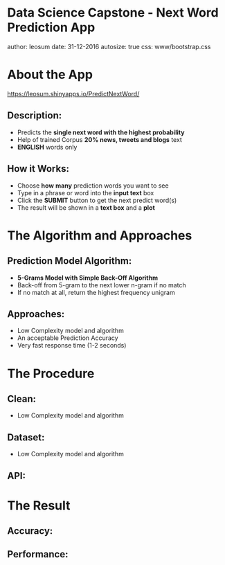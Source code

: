 <style>
.main {
    color: black;
    background: #E8E8E8;
    position: fixed;
    width:100%;
}
</style>

Data Science Capstone - Next Word Prediction App
========================================================
author: leosum
date: 31-12-2016
autosize: true
css: www/bootstrap.css


About the App
========================================================

<https://leosum.shinyapps.io/PredictNextWord/>

## Description:  
* Predicts the __single next word with the highest probability__  
* Help of trained Corpus __20% news, tweets and blogs__ text  
* __ENGLISH__ words only  

## How it Works:  
* Choose __how__  __many__ prediction words you want to see  
* Type in a phrase or word into the __input text__ box  
* Click the **SUBMIT** button to get the next predict word(s)  
* The result will be shown in a __text box__ and a __plot__


The Algorithm and Approaches 
========================================================

## Prediction Model Algorithm:  
* __5-Grams Model with Simple Back-Off Algorithm__  
* Back-off from 5-gram to the next lower n-gram if no match  
* If no match at all, return the highest frequency unigram  

## Approaches:
* Low Complexity model and algorithm
* An acceptable Prediction Accuracy
* Very fast response time (1-2 seconds)


The Procedure
========================================================
## Clean:
* Low Complexity model and algorithm

## Dataset:
* Low Complexity model and algorithm

## API:


The Result
========================================================

## Accuracy:

## Performance:
